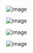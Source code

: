 ![image](https://github.com/longbui23/EDA-Mini-Projects/assets/112489957/fff7d02d-22b2-4c55-aba5-ba3241efb3f0)

![image](https://github.com/longbui23/EDA-Mini-Projects/assets/112489957/c9c5b23a-5fc3-467e-aa72-a7f18595c00b)

![image](https://github.com/longbui23/EDA-Mini-Projects/assets/112489957/8893e5bf-d58a-4a68-b9a6-51cf24684548)

![image](https://github.com/longbui23/EDA-Mini-Projects/assets/112489957/4860a6ea-fbae-4d80-9a6e-34b6bbe096d6)

